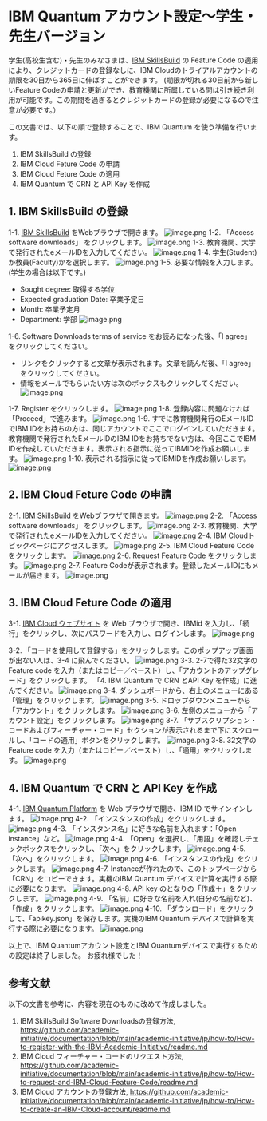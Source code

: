 # IBM Quantum アカウント設定〜学生・先生バージョン

学生(高校生含む)・先生のみなさまは、[IBM SkillsBuild](https://www.ibm.com/academic/) の Feature Code の適用により、クレジットカードの登録なしに、IBM Cloudのトライアルアカウントの期限を30日から365日に伸ばすことができます。
(期限が切れる30日前から新しいFeature Codeの申請と更新ができ、教育機関に所属している間は引き続き利用が可能です。この期間を過ぎるとクレジットカードの登録が必要になるので注意が必要です。）

この文書では、以下の順で登録することで、IBM Quantum を使う準備を行います。

1. IBM SkillsBuild の登録
2. IBM Cloud Feture Code の申請
3. IBM Cloud Feture Code の適用
4. IBM Quantum で CRN と API Key を作成

## 1. IBM SkillsBuild の登録
1-1. [IBM SkillsBuild](https://www.ibm.com/academic/) をWebブラウザで開きます。
![image.png](https://qiita-image-store.s3.ap-northeast-1.amazonaws.com/0/151117/4393e4b5-a5b6-44e2-bd34-393107e7be84.png)
1-2. 「Access software downloads」 をクリックします。
![image.png](https://qiita-image-store.s3.ap-northeast-1.amazonaws.com/0/151117/48f37ed3-18a0-46d5-976f-557245732522.png)
1-3. 教育機関、大学で発行されたeメールIDを入力してください。
![image.png](https://qiita-image-store.s3.ap-northeast-1.amazonaws.com/0/151117/f1a1d940-d6c9-4781-906d-b5db2dc942fb.png)
1-4. 学生(Student)か教員(Faculty)かを選択します。
![image.png](https://qiita-image-store.s3.ap-northeast-1.amazonaws.com/0/151117/68d86458-2c25-447a-8b3f-586fd731bc2b.png)
1-5. 必要な情報を入力します。(学生の場合は以下です。)
- Sought degree: 取得する学位
- Expected graduation Date: 卒業予定日
- Month: 卒業予定月
- Department: 学部
![image.png](https://qiita-image-store.s3.ap-northeast-1.amazonaws.com/0/151117/ca543b75-c598-4b3d-b191-b4f423a1c895.png)

1-6. Software Downloads terms of service をお読みになった後、「I agree」 をクリックしてください。
- リンクをクリックすると文章が表示されます。文章を読んだ後、「I agree」をクリックしてください。
- 情報をメールでもらいたい方は次のボックスもクリックしてください。
![image.png](https://qiita-image-store.s3.ap-northeast-1.amazonaws.com/0/151117/48f6b258-ed2f-468e-ae96-a92e5eee5b5e.png)

1-7. Register をクリックします。
![image.png](https://qiita-image-store.s3.ap-northeast-1.amazonaws.com/0/151117/57a33821-9226-4818-9f47-a49110b7a026.png)
1-8. 登録内容に問題なければ「Proceed」で進みます。
![image.png](https://qiita-image-store.s3.ap-northeast-1.amazonaws.com/0/151117/ccfa85d0-176d-4b7a-87fa-6232944efbaf.png)
1-9. すでに教育機関発行のEメールIDでIBM IDをお持ちの方は、同じアカウントでここでログインしていただきます。教育機関で発行されたEメールIDのIBM IDをお持ちでない方は、今回ここでIBM IDを作成していただきます。表示される指示に従ってIBMIDを作成お願いします。
![image.png](https://qiita-image-store.s3.ap-northeast-1.amazonaws.com/0/151117/b0645039-18ac-4237-bfca-82baf80a40a3.png)
1-10. 表示される指示に従ってIBMIDを作成お願いします。
![image.png](https://qiita-image-store.s3.ap-northeast-1.amazonaws.com/0/151117/77109ca6-9373-4f6e-9101-a10766164136.png)

## 2. IBM Cloud Feture Code の申請
2-1. [IBM SkillsBuild](https://www.ibm.com/academic/) をWebブラウザで開きます。
![image.png](https://qiita-image-store.s3.ap-northeast-1.amazonaws.com/0/151117/9ede6bfe-dccd-4974-89c8-729ff488e340.png)
2-2. 「Access software downloads」 をクリックします。
![image.png](https://qiita-image-store.s3.ap-northeast-1.amazonaws.com/0/151117/eac96be2-ee2d-471a-801b-9d28091ecbf6.png)
2-3. 教育機関、大学で発行されたeメールIDを入力してください。
![image.png](https://qiita-image-store.s3.ap-northeast-1.amazonaws.com/0/151117/80980c4e-1c78-48c6-8dff-ebfe2f68a824.png)
2-4. IBM Cloudトピックページにアクセスします。
![image.png](https://qiita-image-store.s3.ap-northeast-1.amazonaws.com/0/151117/e6a14407-33c6-4c85-b474-d288e2ac2d96.png)
2-5. IBM Cloud Feature Codeをクリックします。
![image.png](https://qiita-image-store.s3.ap-northeast-1.amazonaws.com/0/151117/e99e0cc2-ed26-4620-bf62-c4d9af8de662.png)
2-6. Request Feature Code をクリックします。
![image.png](https://qiita-image-store.s3.ap-northeast-1.amazonaws.com/0/151117/52e4f9dd-1bd5-4ed9-be5a-e1d301f5a4e9.png)
2-7. Feature Codeが表示されます。登録したメールIDにもメールが届きます。
![image.png](https://qiita-image-store.s3.ap-northeast-1.amazonaws.com/0/151117/8b718b03-08fb-46f4-9b9f-1603f40625ba.png)

## 3. IBM Cloud Feture Code の適用
3-1. [IBM Cloud ウェブサイト](https://cloud.ibm.com/login) を Web ブラウザで開き、IBMid を入力し、「続行」をクリックし、次にパスワードを入力し、ログインします。
![image.png](https://qiita-image-store.s3.ap-northeast-1.amazonaws.com/0/151117/1b983c34-6555-432c-968e-d4139acb9384.png)

3-2. 「コードを使用して登録する」をクリックします。このポップアップ画面が出ない人は、3-4 に飛んでください。
![image.png](https://qiita-image-store.s3.ap-northeast-1.amazonaws.com/0/151117/c2cc4bcd-0a7d-4abf-9bd5-1d13452d3998.png)
3-3. 2-7で得た32文字のFeature code を入力（またはコピー／ペースト）し、「アカウントのアップグレード」をクリックします。 「4. IBM Quantum で CRN とAPI Key を作成」に進んでください。
![image.png](https://qiita-image-store.s3.ap-northeast-1.amazonaws.com/0/151117/2e1dc282-f8dd-4518-a644-d44f1cb156ea.png)
3-4. ダッシュボードから、右上のメニューにある「管理」をクリックします。
![image.png](https://qiita-image-store.s3.ap-northeast-1.amazonaws.com/0/151117/66f82ecd-37cb-41db-b292-8d55546541b8.png)
3-5. ドロップダウンメニューから「アカウント」をクリックします。
![image.png](https://qiita-image-store.s3.ap-northeast-1.amazonaws.com/0/151117/9a004e50-66cb-4a14-9d3a-cff84bc53318.png)
3-6. 左側のメニューから「アカウント設定」をクリックします。
![image.png](https://qiita-image-store.s3.ap-northeast-1.amazonaws.com/0/151117/ac44a1e1-0eae-48a6-b166-b26d615f1a82.png)
3-7. 「サブスクリプション・コードおよびフィーチャー・コード」セクションが表示されるまで下にスクロールし、「コードの適用」ボタンをクリックします。
![image.png](https://qiita-image-store.s3.ap-northeast-1.amazonaws.com/0/151117/bf292137-a1dd-47a1-85fd-4ba30d831b38.png)
3-8. 32文字の Feature code を入力（またはコピー／ペースト）し、「適用」をクリックします。
![image.png](https://qiita-image-store.s3.ap-northeast-1.amazonaws.com/0/151117/82bcdfca-91d4-4d72-aa4e-6e0fc3300579.png)

## 4. IBM Quantum で CRN と API Key を作成
4-1. [IBM Quantum Platform](https://quantum.cloud.ibm.com/) を Web ブラウザで開き、IBM ID でサインインします。
![image.png](https://qiita-image-store.s3.ap-northeast-1.amazonaws.com/0/151117/129fdd04-92af-4e0e-8561-0bd3bd147fc2.png)
4-2. 「インスタンスの作成」をクリックします。
![image.png](https://qiita-image-store.s3.ap-northeast-1.amazonaws.com/0/151117/e674b04a-b4a5-4126-854a-86aa0a58d937.png)
4-3. 「インスタンス名」に好きな名前を入れます：「Open instance」など。
![image.png](https://qiita-image-store.s3.ap-northeast-1.amazonaws.com/0/151117/f0116278-a1aa-4244-bc23-9afd8c494e64.png)
4-4. 「Open」を選択し、「用語」を確認しチェックボックスをクリックし、「次へ」をクリックします。
![image.png](https://qiita-image-store.s3.ap-northeast-1.amazonaws.com/0/151117/8922678d-61d3-476f-8e06-981f26c2ed90.png)
4-5. 「次へ」をクリックします。
![image.png](https://qiita-image-store.s3.ap-northeast-1.amazonaws.com/0/151117/55746d24-065c-4294-958b-c69b34afef6c.png)
4-6. 「インスタンスの作成」をクリックします。
![image.png](https://qiita-image-store.s3.ap-northeast-1.amazonaws.com/0/151117/630157b7-42fa-46f5-aacf-11a159e05919.png)
4-7. Instanceが作れたので、このトップページから「CRN」をコピーできます。実機のIBM Quantum デバイスで計算を実行する際に必要になります。
![image.png](https://qiita-image-store.s3.ap-northeast-1.amazonaws.com/0/151117/696bdf6d-54a2-4908-a5e7-bc9bf8b4b4f7.png)
4-8. API key のとなりの「作成＋」をクリックします。
![image.png](https://qiita-image-store.s3.ap-northeast-1.amazonaws.com/0/151117/703f70ec-f936-4125-9cb3-0ac0e26740f4.png)
4-9. 「名前」に好きな名前を入れ(自分の名前など)、「作成」をクリックします。
![image.png](https://qiita-image-store.s3.ap-northeast-1.amazonaws.com/0/151117/0a8dcf51-5cbe-464d-8386-60c660e5303a.png)
4-10. 「ダウンロード」をクリックして、「apikey.json」を保存します。実機のIBM Quantum デバイスで計算を実行する際に必要になります。
![image.png](https://qiita-image-store.s3.ap-northeast-1.amazonaws.com/0/151117/4cdb4079-cae9-46e5-bd3e-ae411a1401db.png)

以上で、IBM Quantumアカウント設定とIBM Quantumデバイスで実行するための設定は終了しました。
お疲れ様でした！

## 参考文献
以下の文書を参考に、内容を現在のものに改めて作成しました。
1. IBM SkillsBuild Software Downloadsの登録方法, https://github.com/academic-initiative/documentation/blob/main/academic-initiative/jp/how-to/How-to-register-with-the-IBM-Academic-Initiative/readme.md
1. IBM Cloud フィーチャー・コードのリクエスト方法, https://github.com/academic-initiative/documentation/blob/main/academic-initiative/jp/how-to/How-to-request-and-IBM-Cloud-Feature-Code/readme.md
1. IBM Cloud アカウントの登録方法, https://github.com/academic-initiative/documentation/blob/main/academic-initiative/jp/how-to/How-to-create-an-IBM-Cloud-account/readme.md

